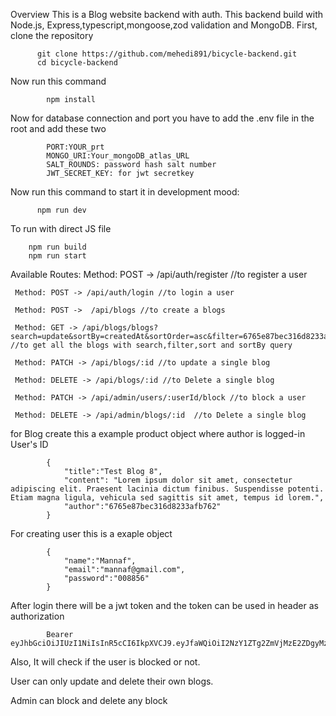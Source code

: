 Overview
This is a Blog website backend with auth. This backend build with Node.js, Express,typescript,mongoose,zod validation and MongoDB.
First, clone the repository

          git clone https://github.com/mehedi891/bicycle-backend.git
          cd bicycle-backend
          
      
Now run this command

            npm install

            
Now for database connection and port you have to add the .env file in the root and add these two

            PORT:YOUR_prt
            MONGO_URI:Your_mongoDB_atlas_URL
            SALT_ROUNDS: password hash salt number
            JWT_SECRET_KEY: for jwt secretkey

            
Now run this command to start it in development mood:

          npm run dev

          
To run with direct JS file

        npm run build
        npm run start

        
Available Routes: 
     Method: POST -> /api/auth/register //to register a user

     Method: POST -> /api/auth/login //to login a user

     Method: POST ->  /api/blogs //to create a blogs

     Method: GET -> /api/blogs/blogs?search=update&sortBy=createdAt&sortOrder=asc&filter=6765e87bec316d8233afb762 //to get all the blogs with search,filter,sort and sortBy query

     Method: PATCH -> /api/blogs/:id //to update a single blog

     Method: DELETE -> /api/blogs/:id //to Delete a single blog

     Method: PATCH -> /api/admin/users/:userId/block //to block a user

     Method: DELETE -> /api/admin/blogs/:id  //to Delete a single blog
     
for Blog create this a example product object where author is logged-in User's ID

            {
                "title":"Test Blog 8",
                "content": "Lorem ipsum dolor sit amet, consectetur adipiscing elit. Praesent lacinia dictum finibus. Suspendisse potenti. Etiam magna ligula, vehicula sed sagittis sit amet, tempus id lorem.",
                "author":"6765e87bec316d8233afb762"
            }

     
  For creating user this is a exaple object 
  
            {
                "name":"Mannaf",
                "email":"mannaf@gmail.com",
                "password":"008856"
            } 

After login there will be a jwt token and the token can be used in header as authorization

            Bearer eyJhbGciOiJIUzI1NiIsInR5cCI6IkpXVCJ9.eyJfaWQiOiI2NzY1ZTg2ZmVjMzE2ZDgyMzNhZmI3NWYiLCJuYW1lIjoiVGFqbmluIiwiZW1haWwiOiJ0YWpuaW5AZ21haWwuY29tIiwicm9sZSI6InVzZXIiLCJpc0Jsb2NrZWQiOnRydWUsImlhdCI6MTczNDc3ODA3MCwiZXhwIjoxNzM0NzgxNjcwfQ.mKXWAPIL1XswCCzF2iNCKU8AGiHfLFHM0tAWukp1gUc

Also, It will check if the user is blocked or not.

User can only update and delete their own blogs.

Admin can block and delete any block